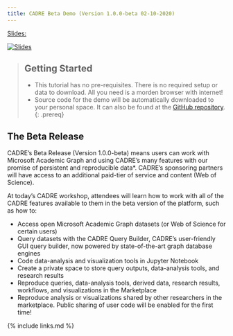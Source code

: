 ```yaml
---
title: CADRE Beta Demo (Version 1.0.0-beta 02-10-2020)
---
```

[Slides:](https://docs.google.com/presentation/d/e/2PACX-1vRTBcZcTML4_I57rXbHKCpXKp6WQ_j4oLnaG3QiIiJAISPgO_LXlI_I0qACgFUvHTCBq7YCA44lslkm/pub?start=false&loop=false&delayms=600000)

[![Slides](https://pbs.twimg.com/media/EPYOXojWAAE60pq?format=jpg&name=small)](https://docs.google.com/presentation/d/e/2PACX-1vRTBcZcTML4_I57rXbHKCpXKp6WQ_j4oLnaG3QiIiJAISPgO_LXlI_I0qACgFUvHTCBq7YCA44lslkm/pub?start=false&loop=false&delayms=600000)

> ## Getting Started
>
>- This tutorial has no pre-requisites. There is no required setup or data to download. All you need is a morden browser with internet!
>- Source code for the demo will be automatically downloaded to your personal space. It can also be found at the [GitHub repository](https://github.com/iuni-cadre/BetaDemoCode).
{: .prereq}

## The Beta Release

CADRE’s Beta Release (Version 1.0.0-beta) means users can work with Microsoft Academic Graph and using CADRE’s many features with our promise of persistent and reproducible data*. CADRE’s sponsoring partners will have access to an additional paid-tier of service and content (Web of Science).

At today’s CADRE workshop, attendees will learn how to work with all of the CADRE features available to them in the beta version of the platform, such as how to:

- Access open Microsoft Academic Graph datasets (or Web of Science for certain users)
- Query datasets with the CADRE Query Builder, CADRE’s user-friendly GUI query builder, now powered by state-of-the-art graph database engines
- Code data-analysis and visualization tools in Jupyter Notebook
- Create a private space to store query outputs, data-analysis tools, and research results 
- Reproduce queries, data-analysis tools, derived data, research results, workflows, and visualizations in the Marketplace
- Reproduce analysis or visualizations shared by other researchers in the marketplace. Public sharing of user code will be enabled for the first time!

{% include links.md %}
